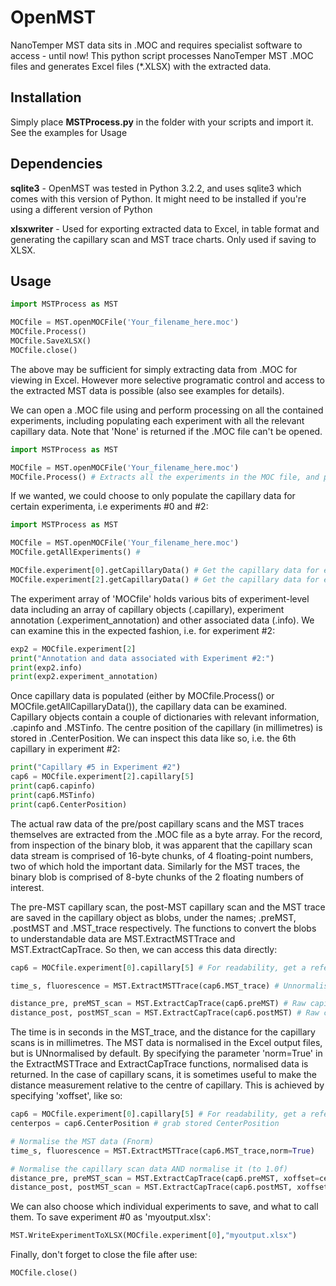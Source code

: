# OpenMST
NanoTemper MST data sits in .MOC and requires specialist software to access - until now! 
This python script processes NanoTemper MST .MOC files and generates Excel files (*.XLSX) with the extracted data.

## Installation

Simply place **MSTProcess.py** in the folder with your scripts and import it.  See the examples for Usage

## Dependencies 

**sqlite3** - OpenMST was tested in Python 3.2.2, and uses sqlite3 which comes with this version of Python.  It might need to be installed if you're using a different version of Python 

**xlsxwriter** - Used for exporting extracted data to Excel, in table format and generating the capillary scan and MST trace charts. Only used if saving to XLSX. 

## Usage

```python
import MSTProcess as MST

MOCfile = MST.openMOCFile('Your_filename_here.moc')
MOCfile.Process()
MOCfile.SaveXLSX() 
MOCfile.close()
```

The above may be sufficient for simply extracting data from .MOC for viewing in Excel. However more selective programatic control and access to the extracted MST data is possible (also see examples for details).

We can open a .MOC file using and perform processing on all the contained experiments, including populating each experiment with all the relevant capillary data. Note that 'None' is returned if the .MOC file can't be opened.
```python
import MSTProcess as MST

MOCfile = MST.openMOCFile('Your_filename_here.moc')
MOCfile.Process() # Extracts all the experiments in the MOC file, and populates with all the capillary information
```
If we wanted, we could choose to only populate the capillary data for certain experimenta, i.e experiments #0 and #2:
```python
import MSTProcess as MST

MOCfile = MST.openMOCFile('Your_filename_here.moc')
MOCfile.getAllExperiments() #

MOCfile.experiment[0].getCapillaryData() # Get the capillary data for experiment #0
MOCfile.experiment[2].getCapillaryData() # Get the capillary data for experiment #2
```
The experiment array of 'MOCfile' holds various bits of experiment-level data including an array of capillary objects (.capillary), experiment annotation (.experiment_annotation) and other associated data (.info).  We can examine this in the expected fashion, i.e. for experiment #2:
```python
exp2 = MOCfile.experiment[2]
print("Annotation and data associated with Experiment #2:")
print(exp2.info)
print(exp2.experiment_annotation)
```
Once capillary data is populated (either by MOCfile.Process() or MOCfile.getAllCapillaryData()), the capillary data can be examined.  Capillary objects contain a couple of dictionaries with relevant information, .capinfo and .MSTinfo.  The centre position of the capillary (in millimetres) is stored in .CenterPosition. We can inspect this data like so, i.e. the 6th capillary in experiment #2:
```python
print("Capillary #5 in Experiment #2")
cap6 = MOCfile.experiment[2].capillary[5]
print(cap6.capinfo)
print(cap6.MSTinfo)
print(cap6.CenterPosition)
```
The actual raw data of the pre/post capillary scans and the MST traces themselves are extracted from the .MOC file as a byte array.   For the record, from inspection of the binary blob, it was apparent that the capillary scan data stream is comprised of 16-byte chunks, of 4 floating-point numbers, two of which hold the important data.  Similarly for the MST traces, the binary blob is comprised of 8-byte chunks of the 2 floating numbers of interest.  

The pre-MST capillary scan, the post-MST capillary scan and the MST trace are saved in the capillary object as blobs, under the names; .preMST, .postMST and .MST_trace respectively.  The functions to convert the blobs to understandable data are MST.ExtractMSTTrace and MST.ExtractCapTrace.  So then, we can access this data directly:
```python
cap6 = MOCfile.experiment[0].capillary[5] # For readability, get a reference to the 6th capillary of experiment 0

time_s, fluorescence = MST.ExtractMSTTrace(cap6.MST_trace) # Unnormalised MST trace

distance_pre, preMST_scan = MST.ExtractCapTrace(cap6.preMST) # Raw capillary scan, pre-MST
distance_post, postMST_scan = MST.ExtractCapTrace(cap6.postMST) # Raw capillary scan, post-MST
```
The time is in seconds in the MST_trace, and the distance for the capillary scans is in millimetres.
The MST data is normalised in the Excel output files, but is UNnormalised by default.  By specifying the parameter 'norm=True' in the ExtractMSTTrace and ExtractCapTrace functions, normalised data is returned.  In the case of capillary scans, it is sometimes useful to make the distance measurement relative to the centre of capillary.  This is achieved by specifying 'xoffset', like so:
```python
cap6 = MOCfile.experiment[0].capillary[5] # For readability, get a reference to the 6th capillary of experiment 0
centerpos = cap6.CenterPosition # grab stored CenterPosition

# Normalise the MST data (Fnorm)
time_s, fluorescence = MST.ExtractMSTTrace(cap6.MST_trace,norm=True)

# Normalise the capillary scan data AND normalise it (to 1.0f)
distance_pre, preMST_scan = MST.ExtractCapTrace(cap6.preMST, xoffset=centerpos, norm=True)
distance_post, postMST_scan = MST.ExtractCapTrace(cap6.postMST, xoffset=centerpos, norm=True)
```
We can also choose which individual experiments to save, and what to call them. To save experiment #0 as 'myoutput.xlsx':
```python
MST.WriteExperimentToXLSX(MOCfile.experiment[0],"myoutput.xlsx")
```
Finally, don't forget to close the file after use:
```python
MOCfile.close()
```
